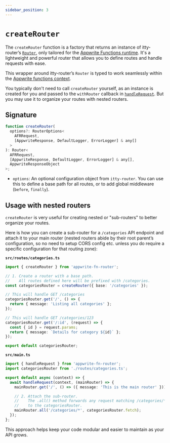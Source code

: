 ```yaml
---
sidebar_position: 3
---
```


# `createRouter`

The `createRouter` function is a factory that returns an instance of itty-router’s [`Router`](https://itty.dev/itty-router/routers/), only tailored for the [Appwrite Functions runtime](https://appwrite.io/products/functions). It's a lightweight and powerful router that allows you to define routes and handle requests with ease.

This wrapper around itty-router’s `Router` is typed to work seamlessly within the [Appwrite functions context](https://appwrite.io/docs/products/functions/develop#context-object).

You typically don't need to call `createRouter` yourself, as an instance is created for you and passed to the `withRouter` callback in [`handleRequest`](./handleRequest.md). But you may use it to organize your routes with nested routers.

## Signature

```typescript
function createRouter(
  options?: RouterOptions<
    AFRRequest,
    [AppwriteResponse, DefaultLogger, ErrorLogger] & any[]
  >
): Router<
  AFRRequest,
  [AppwriteResponse, DefaultLogger, ErrorLogger] & any[],
  AppwriteResponseObject
>;
```

- `options`: An optional configuration object from `itty-router`. You can use this to define a base path for all routes, or to add global middleware (`before`, `finally`).

## Usage with nested routers

`createRouter` is very useful for creating nested or "sub-routers" to better organize your routes.

Here is how you can create a sub-router for a `/categories` API endpoint and attach it to your main router (nested routers abide by their root parent’s configuration, so no need to setup CORS config etc. unless you do require a specific configuration for that routing zone):

**`src/routes/categories.ts`**

```typescript
import { createRouter } from 'appwrite-fn-router';

// 1. Create a router with a base path.
//    All routes defined here will be prefixed with /categories.
const categoriesRouter = createRouter({ base: '/categories' });

// This will handle GET /categories
categoriesRouter.get('/', () => {
  return { message: 'Listing all categories' };
});

// This will handle GET /categories/123
categoriesRouter.get('/:id', (request) => {
  const { id } = request.params;
  return { message: `Details for category ${id}` };
});

export default categoriesRouter;
```

**`src/main.ts`**

```typescript
import { handleRequest } from 'appwrite-fn-router';
import categoriesRouter from './routes/categories.ts';

export default async (context) => {
  await handleRequest(context, (mainRouter) => {
    mainRouter.get('/', () => ({ message: 'This is the main router' }));

    // 2. Attach the sub-router.
    //    The .all() method forwards any request matching /categories/*
    //    to the categoriesRouter.
    mainRouter.all('/categories/*', categoriesRouter.fetch);
  });
};
```

This approach helps keep your code modular and easier to maintain as your API grows.
